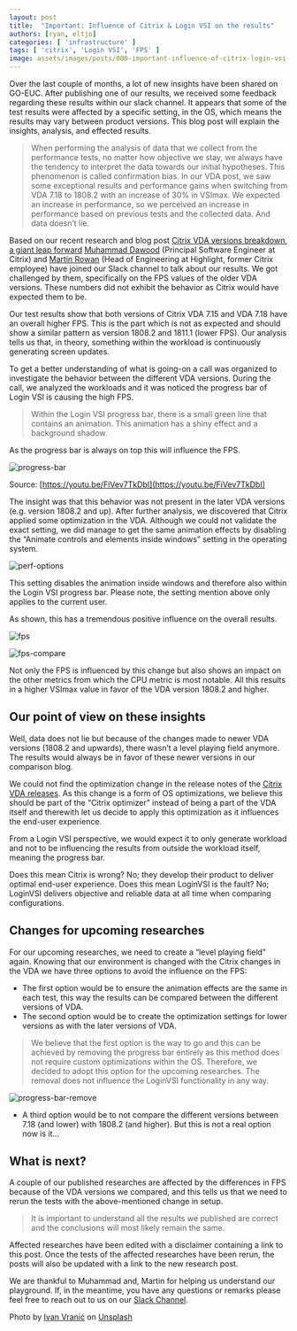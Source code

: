 ```yaml
---
layout: post
title:  "Important: Influence of Citrix & Login VSI on the results"
authors: [ryan, eltjo]
categories: [ 'infrastructure' ]
tags: [ 'citrix', 'Login VSI', 'FPS' ]
image: assets/images/posts/000-important-influence-of-citrix-login-vsi-on-the-results/000-influence-citrix-loginvsi-feature-image.png
---
```

Over the last couple of months, a lot of new insights have been shared on GO-EUC. After publishing one of our results, we received some feedback regarding these results within our slack channel. It appears that some of the test results were affected by a specific setting, in the OS, which means the results may vary between product versions. This blog post will explain the insights, analysis, and effected results.

> When performing the analysis of data that we collect from the performance tests, no matter how objective we stay, we always have the tendency to interpret the data towards our initial hypotheses. This phenomenon is called confirmation bias. In our VDA post, we saw some exceptional results and performance gains when switching from VDA 7.18 to 1808.2 with an increase of 30% in VSImax. We expected an increase in performance, so we perceived an increase in performance based on previous tests and the collected data. And data doesn’t lie.

Based on our recent research and blog post [Citrix VDA versions breakdown, a giant leap forward]({{site.baseurl}}/citrix-vda-versions-breakdown-a-giant-leap-forward) [Muhammad Dawood](https://www.linkedin.com/in/muhammad-dawood) (Principal Software Engineer at Citrix) and [Martin Rowan](https://www.linkedin.com/in/martinrowan) (Head of Engineering at Highlight, former Citrix employee) have joined our Slack channel to talk about our results. We got challenged by them, specifically on the FPS values of the older VDA versions. These numbers did not exhibit the behavior as Citrix would have expected them to be.

Our test results show that both versions of Citrix VDA 7.15 and VDA 7.18 have an overall higher FPS. This is the part which is not as expected and should show a similar pattern as version 1808.2 and 1811.1 (lower FPS). Our analysis tells us that, in theory, something within the workload is continuously generating screen updates.

To get a better understanding of what is going-on a call was organized to investigate the behavior between the different VDA versions. During the call, we analyzed the workloads and it was noticed the progress bar of Login VSI is causing the high FPS.

> Within the Login VSI progress bar, there is a small green line that contains an animation. This animation has a shiny effect and a background shadow.

As the progress bar is always on top this will influence the FPS.

<div align="center">


</div>

![progress-bar]({{site.baseurl}}/assets/images/posts/000-important-influence-of-citrix-login-vsi-on-the-results/000-loginvsi-progress-bar.gif)



Source: [https://youtu.be/FiVev7TkDbI](https://youtu.be/FiVev7TkDbI)

The insight was that this behavior was not present in the later VDA versions (e.g. version 1808.2 and up). After further analysis, we discovered that Citrix applied some optimization in the VDA. Although we could not validate the exact setting, we did manage to get the same animation effects by disabling the “Animate controls and elements inside windows” setting in the operating system.

![perf-options]({{site.baseurl}}/assets/images/posts/000-important-influence-of-citrix-login-vsi-on-the-results/000-performance-options-animation.png)

This setting disables the animation inside windows and therefore also within the Login VSI progress bar. Please note, the setting mention above only applies to the current user.

As shown, this has a tremendous positive influence on the overall results.

![fps]({{site.baseurl}}/assets/images/posts/000-important-influence-of-citrix-login-vsi-on-the-results/000-vda-compare-no-progress-bar-fps.png)

![fps-compare]({{site.baseurl}}/assets/images/posts/000-important-influence-of-citrix-login-vsi-on-the-results/000-vda-compare-no-progress-bar-fps-compare.png)

Not only the FPS is influenced by this change but also shows an impact on the other metrics from which the CPU metric is most notable. All this results in a higher VSImax value in favor of the VDA version 1808.2 and higher.

## Our point of view on these insights
Well, data does not lie but because of the changes made to newer VDA versions (1808.2 and upwards), there wasn’t a level playing field anymore. The results would always be in favor of these newer versions in our comparison blog.

We could not find the optimization change in the release notes of the [Citrix VDA releases](https://docs.citrix.com/en-us/citrix-virtual-apps-desktops/1808/whats-new.html). As this change is a form of OS optimizations, we believe this should be part of the “Citrix optimizer” instead of being a part of the VDA itself and therewith let us decide to apply this optimization as it influences the end-user experience.

From a Login VSI perspective, we would expect it to only generate workload and not to be influencing the results from outside the workload itself, meaning the progress bar.

Does this mean Citrix is wrong? No; they develop their product to deliver optimal end-user experience.  Does this mean LoginVSI is the fault? No; LoginVSI delivers objective and reliable data at all time when comparing configurations.

## Changes for upcoming researches
For our upcoming researches, we need to create a “level playing field” again. Knowing that our environment is changed with the Citrix changes in the VDA we have three options to avoid the influence on the FPS:

  * The first option would be to ensure the animation effects are the same in each test, this way the results can be compared between the different versions of VDA.
  * The second option would be to create the optimization settings for lower versions as with the later versions of VDA.

> We believe that the first option is the way to go and this can be achieved by removing the progress bar entirely as this method does not require custom optimizations within the OS. Therefore, we decided to adopt this option for the upcoming researches. The removal does not influence the LoginVSI functionality in any way.

![progress-bar-remove]({{site.baseurl}}/assets/images/posts/000-important-influence-of-citrix-login-vsi-on-the-results/000-loginvsi-progress-bar-removed.png)

  * A third option would be to not compare the different versions between 7.18 (and lower) with 1808.2 (and higher). But this is not a real option now is it...

## What is next?
A couple of our published researches are affected by the differences in FPS because of the VDA versions we compared, and this tells us that we need to rerun the tests with the above-mentioned change in setup.

> It is important to understand all the results we published are correct and the conclusions will most likely remain the same.

Affected researches have been edited with a disclaimer containing a link to this post. Once the tests of the affected researches have been rerun, the posts will also be updated with a link to the new research post.

We are thankful to Muhammad and, Martin for helping us understand our playground. If, in the meantime, you have any questions or remarks please feel free to reach out to us on our [Slack Channel](https://{{site.title}}.slack.com).

Photo by [Ivan Vranić](https://unsplash.com/photos/j9-2LIZ2_Rc?utm_source=unsplash&utm_medium=referral&utm_content=creditCopyText) on [Unsplash](https://unsplash.com/search/photos/broken?utm_source=unsplash&utm_medium=referral&utm_content=creditCopyText)